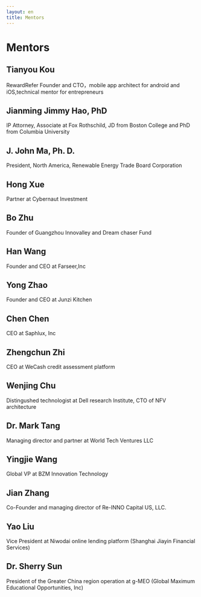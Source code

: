 ```yaml
---
layout: en
title: Mentors
---
```

# Mentors

## Tianyou Kou
RewardRefer Founder and CTO，mobile app architect for android and iOS,technical mentor for entrepreneurs

## Jianming Jimmy Hao, PhD
IP Attorney, Associate at Fox Rothschild, JD from Boston College and PhD from Columbia University

## J. John Ma, Ph. D.
President, North America, Renewable Energy Trade Board Corporation

## Hong Xue
Partner at Cybernaut Investment 

## Bo Zhu
Founder of Guangzhou Innovalley and Dream chaser Fund

## Han Wang
Founder and CEO at Farseer,Inc

## Yong Zhao
Founder and CEO at Junzi Kitchen

## Chen Chen
CEO at Saphlux, Inc

## Zhengchun Zhi
CEO at WeCash credit assessment platform

## Wenjing Chu
Distingushed technologist at Dell research Institute, CTO of NFV architecture

## Dr. Mark Tang
Managing director and partner at World Tech Ventures LLC

## Yingjie Wang
Global VP at BZM Innovation Technology

## Jian Zhang
Co-Founder and managing director of Re-INNO Capital US, LLC.

## Yao Liu
Vice President at Niwodai online lending platform (Shanghai Jiayin Financial Services)

## Dr. Sherry Sun
President of the Greater China region operation at g-MEO (Global Maximum Educational Opportunities, Inc)
